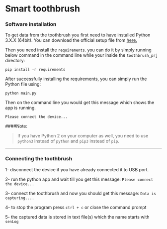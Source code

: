 # Smart toothbrush
### Software installation
To get data from the toothbrush you first need to have installed Python 3.X.X (64bit). 
You can download the official setup file from [here.](https://www.python.org/downloads/)

Then you need install the `requirements`. you can do it by simply running below command in the command line while your 
inside the `toothbrush_prj` directory: 
```shell
pip install -r requirements
```
After successfully installing the requirements, you can simply run the Python file using:
```shell
python main.py
```
Then on the command line you would get this message which shows the app is running.
```shell
Please connect the device...
```
####Note:
>If you have Python 2 on your computer as well, you need to use `python3` instead of `python` and `pip3` instead of `pip`.
---
### Connecting the toothbrush
1- disconnect the device if you have already connected it to USB port.

2- run the python app and wait till you get this message: `Please connect the device...`

3- connect the toothbrush and now you should get this message: `Data is capturing....`

4- to stop the program press `ctrl + c` or close the command prompt

5- the captured data is stored in text file(s) which the name starts with `senLog`